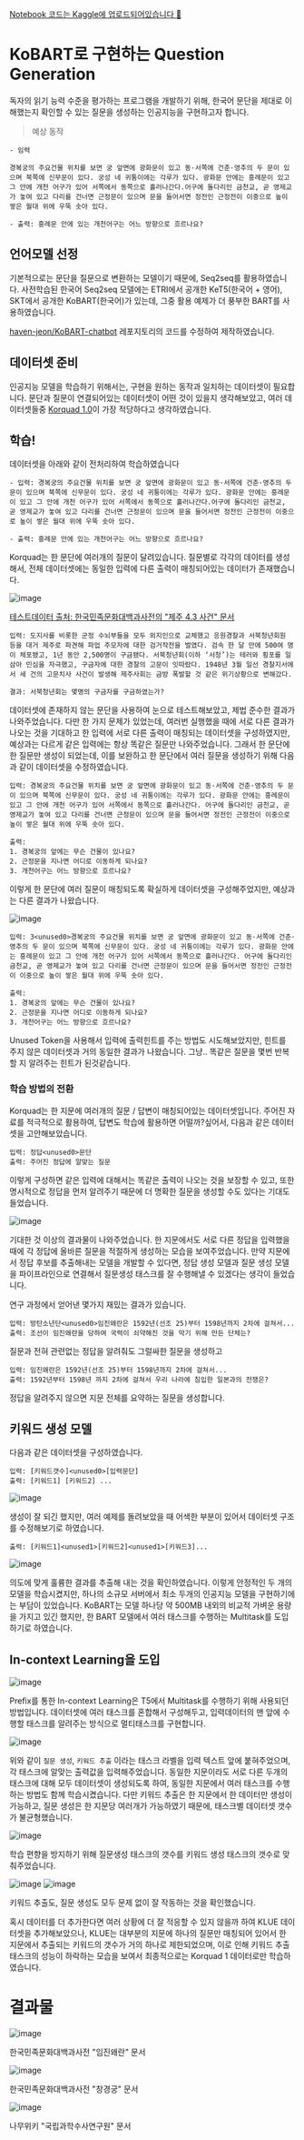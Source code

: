 [Notebook 코드는 Kaggle에 업로드되어있습니다 🙏](https://www.kaggle.com/code/rycont/koquestionbart)

# KoBART로 구현하는 Question Generation

독자의 읽기 능력 수준을 평가하는 프로그램을 개발하기 위해, 한국어 문단을 제대로 이해했는지 확인할 수 있는 질문을 생성하는 인공지능을 구현하고자 합니다.

> 예상 동작
```
- 임력

경복궁의 주요건물 위치를 보면 궁 앞면에 광화문이 있고 동·서쪽에 건춘·영추의 두 문이 있으며 북쪽에 신무문이 있다. 궁성 네 귀퉁이에는 각루가 있다. 광화문 안에는 흥례문이 있고 그 안에 개천 어구가 있어 서쪽에서 동쪽으로 흘러나간다.어구에 돌다리인 금천교, 곧 영제교가 놓여 있고 다리를 건너면 근정문이 있으며 문을 들어서면 정전인 근정전이 이중으로 높이 쌓은 월대 위에 우뚝 솟아 있다.

- 출력: 흥례문 안에 있는 개천어구는 어느 방향으로 흐르나요?
```

## 언어모델 선정

기본적으로는 문단을 질문으로 변환하는 모델이기 때문에, Seq2seq를 활용하였습니다. 사전학습된 한국어 Seq2seq 모델에는 ETRI에서 공개한 KeT5(한국어 + 영어), SKT에서 공개한 KoBART(한국어)가 있는데, 그중 활용 예제가 더 풍부한 BART를 사용하였습니다.

[haven-jeon/KoBART-chatbot](https://github.com/haven-jeon/KoBART-chatbot) 레포지토리의 코드를 수정하여 제작하였습니다.

## 데이터셋 준비

인공지능 모델을 학습하기 위해서는, 구현을 원하는 동작과 일치하는 데이터셋이 필요합니다. 문단과 질문이 연결되어있는 데이터셋이 어떤 것이 있을지 생각해보았고, 여러 데이터셋들중 [Korquad 1.0](https://korquad.github.io/KorQuad%201.0/)이 가장 적당하다고 생각하였습니다.

## 학습!

데이터셋을 아래와 같이 전처리하여 학습하였습니다

```
- 입력: 경복궁의 주요건물 위치를 보면 궁 앞면에 광화문이 있고 동·서쪽에 건춘·영추의 두 문이 있으며 북쪽에 신무문이 있다. 궁성 네 귀퉁이에는 각루가 있다. 광화문 안에는 흥례문이 있고 그 안에 개천 어구가 있어 서쪽에서 동쪽으로 흘러나간다.어구에 돌다리인 금천교, 곧 영제교가 놓여 있고 다리를 건너면 근정문이 있으며 문을 들어서면 정전인 근정전이 이중으로 높이 쌓은 월대 위에 우뚝 솟아 있다.

- 출력: 흥례문 안에 있는 개천어구는 어느 방향으로 흐르나요?
```

Korquad는 한 문단에 여러개의 질문이 달려있습니다. 질문별로 각각의 데이터를 생성해서, 전체 데이터셋에는 동일한 입력에 다른 출력이 매칭되어있는 데이터가 존재했습니다.

![image](https://user-images.githubusercontent.com/35295182/176617129-2e6b334b-57b3-47bb-95e2-55847dd547a2.png)

[테스트데이터 출처: 한국민족문화대백과사전의 "제주 4.3 사건" 문서](http://encykorea.aks.ac.kr/Contents/Item/E0027785)

```
입력: 도지사를 비롯한 군정 수뇌부들을 모두 외지인으로 교체했고 응원경찰과 서북청년회원 등을 대거 제주로 파견해 파업 주모자에 대한 검거작전을 벌였다. 검속 한 달 만에 500여 명이 체포됐고, 1년 동안 2,500명이 구금됐다. 서북청년회(이하 ‘서청’)는 테러와 횡포를 일삼아 민심을 자극했고, 구금자에 대한 경찰의 고문이 잇따랐다. 1948년 3월 일선 경찰지서에서 세 건의 고문치사 사건이 발생해 제주사회는 금방 폭발할 것 같은 위기상황으로 변해갔다.

결과: 서북청년회는 몇명의 구금자를 구금하였는가?
```

데이터셋에 존재하지 않는 문단을 사용하여 눈으로 테스트해보았고, 제법 준수한 결과가 나와주었습니다. 다만 한 가지 문제가 있었는데, 여러번 실행했을 때에 서로 다른 결과가 나오는 것을 기대하고 한 입력에 서로 다른 출력이 매칭되는 데이터셋을 구성하였지만, 예상과는 다르게 같은 입력에는 항상 똑같은 질문만 나와주었습니다. 그래서 한 문단에 한 질문만 생성이 되었는데, 이를 보완하고 한 문단에서 여러 질문을 생성하기 위해 다음과 같이 데이터셋을 수정하였습니다.

```
입력: 경복궁의 주요건물 위치를 보면 궁 앞면에 광화문이 있고 동·서쪽에 건춘·영추의 두 문이 있으며 북쪽에 신무문이 있다. 궁성 네 귀퉁이에는 각루가 있다. 광화문 안에는 흥례문이 있고 그 안에 개천 어구가 있어 서쪽에서 동쪽으로 흘러나간다. 어구에 돌다리인 금천교, 곧 영제교가 놓여 있고 다리를 건너면 근정문이 있으며 문을 들어서면 정전인 근정전이 이중으로 높이 쌓은 월대 위에 우뚝 솟아 있다.

출력:
1. 경복궁의 앞에는 무슨 건물이 있나요?
2. 근정문을 지나면 어디로 이동하게 되나요?
3. 개천어구는 어느 방향으로 흐르나요?
```

이렇게 한 문단에 여러 질문이 매칭되도록 확실하게 데이터셋을 구성해주었지만, 예상과는 다른 결과가 나왔습니다.

![image](https://user-images.githubusercontent.com/35295182/176618557-16f1b6e1-3801-4bdb-99e6-bd880fd4e19f.png)

```
입력: 3<unused0>경복궁의 주요건물 위치를 보면 궁 앞면에 광화문이 있고 동·서쪽에 건춘·영추의 두 문이 있으며 북쪽에 신무문이 있다. 궁성 네 귀퉁이에는 각루가 있다. 광화문 안에는 흥례문이 있고 그 안에 개천 어구가 있어 서쪽에서 동쪽으로 흘러나간다. 어구에 돌다리인 금천교, 곧 영제교가 놓여 있고 다리를 건너면 근정문이 있으며 문을 들어서면 정전인 근정전이 이중으로 높이 쌓은 월대 위에 우뚝 솟아 있다.

출력:
1. 경복궁의 앞에는 무슨 건물이 있나요?
2. 근정문을 지나면 어디로 이동하게 되나요?
3. 개천어구는 어느 방향으로 흐르나요?
```

Unused Token을 사용해서 입력에 출력힌트를 주는 방법도 시도해보았지만, 힌트를 주지 않은 데이터셋과 거의 동일한 결과가 나왔습니다. 그냥.. 똑같은 질문을 몇번 반복할 지 알려주는 힌트가 된것같습니다.
  
### 학습 방법의 전환

Korquad는 한 지문에 여러개의 질문 / 답변이 매칭되어있는 데이터셋입니다. 주어진 자료를 적극적으로 활용하여, 답변도 학습에 활용하면 어떨까?싶어서, 다음과 같은 데이터셋을 고안해보았습니다.

```
입력: 정답<unused0>문단
출력: 주어진 정답에 알맞는 질문
```

이렇게 구성하면 같은 입력에 대해서는 똑같은 출력이 나오는 것을 보장할 수 있고, 또한 명시적으로 정답을 먼저 알려주기 때문에 더 명확한 질문을 생성할 수도 있다는 기대도 들었습니다.

![image](https://user-images.githubusercontent.com/35295182/176619916-5e86f6a9-5e7b-4a94-89ea-4ddf3d7ec20a.png)

기대한 것 이상의 결과물이 나와주었습니다. 한 지문에서도 서로 다른 정답을 입력했을 때에 각 정답에 올바른 질문을 적절하게 생성하는 모습을 보여주었습니다. 만약 지문에서 정답 후보를 추출해내는 모델을 개발할 수 있다면, 정답 생성 모델과 질문 생성 모델을 파이프라인으로 연결해서  질문생성 태스크를 잘 수행해낼 수 있겠다는 생각이 들었습니다.

연구 과정에서 얻어낸 몇가지 재밌는 결과가 있습니다.

```
입력: 방탄소년단<unused0>임진왜란은 1592년(선조 25)부터 1598년까지 2차에 걸쳐서...
출력: 조선이 임진왜란을 당하여 국력이 쇠약해진 것을 막기 위해 만든 단체는?
```

질문과 전혀 관련없는 정답을 알려줘도 그럴싸한 질문을 생성하고

```
입력: 임진왜란은 1592년(선조 25)부터 1598년까지 2차에 걸쳐서...
출력: 1592년부터 1598년 까지 2차에 걸쳐서 우리 나라에 침입한 일본과의 전쟁은?
```

정답을 알려주지 않으면 지문 전체를 요약하는 질문을 생성합니다.

## 키워드 생성 모델
다음과 같은 데이터셋을 구성하였습니다.

```
입력: [키워드갯수]<unused0>[입력문단]
출력: [키워드1] [키워드2] ...
```

![image](https://user-images.githubusercontent.com/35295182/176626170-f03ae6c4-b856-428e-a2d4-2790e422c115.png)

생성이 잘 되긴 했지만, 여러 예제를 돌려보았을 때 어색한 부분이 있어서 데이터셋 구조를 수정해보기로 하였습니다.

```
출력: [키워드1]<unused1>[키워드2]<unused1>[키워드3]...
```

![image](https://user-images.githubusercontent.com/35295182/176627248-1fca91af-2027-4562-83ca-e87cd36de5c0.png)

의도에 맞게 훌륭한 결과를 추출해 내는 것을 확인하였습니다. 이렇게 안정적인 두 개의 모델을 학습시켰지만, 하나의 소규모 서버에서 최소 두개의 인공지능 모델을 구현하기에는 부담이 있었습니다. KoBART는 모델 하나당 약 500MB 내외의 비교적 가벼운 용량을 가지고 있긴 했지만, 한 BART 모델에서 여러 태스크를 수행하는 Multitask를 도입하기로 하였습니다.

## In-context Learning을 도입

![image](https://user-images.githubusercontent.com/35295182/176627686-bf618f49-37b3-419d-b154-5addbc642b40.png)

Prefix를 통한 In-context Learning은 T5에서 Multitask를 수행하기 위해 사용되던 방법입니다. 데이터셋에 여러 태스크를 혼합해서 구성해두고, 입력데이터의 맨 앞에 수행할 태스크를 알려주는 방식으로 멀티태스크를 구현합니다.

![image](https://user-images.githubusercontent.com/35295182/176629137-fe33878d-2dbe-4b57-94da-c1a840820bb0.png)

위와 같이 `질문 생성`, `키워드 추출` 이라는 태스크 라벨을 입력 텍스트 앞에 붙혀주었으며, 각 태스크에 알맞는 출력값을 입력해주었습니다. 동일한 지문이라도 서로 다른 두개의 태스크에 대해 모두 데이터셋이 생성되도록 하여, 동일한 지문에서 여러 태스크를 수행하는 방법도 함께 학습시켰습니다. 다만 키워드 추출은 한 지문에서 한 데이터만 생성이 가능하고, 질문 생성은 한 지문당 여러개가 가능하였기 때문에, 태스크별 데이터셋 갯수가 불균형했습니다.

![image](https://user-images.githubusercontent.com/35295182/176629866-ab11027d-5953-44a5-8f63-b6da13dd626f.png)

학습 편향을 방지하기 위해 질문생성 태스크의 갯수를 키워드 생성 태스크의 갯수로 맞춰주었습니다.

![image](https://user-images.githubusercontent.com/35295182/176630090-34c78fae-0c71-4dfd-8cb7-e62436f0fc8c.png)
![image](https://user-images.githubusercontent.com/35295182/176630146-33a696a6-1e99-4154-aafc-88252830c4bf.png)

키워드 추출도, 질문 생성도 모두 문제 없이 잘 작동하는 것을 확인했습니다.

혹시 데이터를 더 추가한다면 여러 상황에 더 잘 적응할 수 있지 않을까 하여 KLUE 데이터셋을 추가해보았으나, KLUE는 대부분의 지문에 하나의 질문만 매칭되어 있어서 한 지문에서 추출되는 키워드의 갯수가 거의 하나로 제한되었으며, 이로 인해 키워드 추출 태스크의 성능이 하락하는 모습을 보여서 최종적으로는 Korquad 1 데이터로만 학습하였습니다.

# 결과물
![image](https://user-images.githubusercontent.com/35295182/176630839-37276697-8d5e-48ff-91b0-1f54c08ee625.png)

한국민족문화대백과사전 "임진왜란" 문서

![image](https://user-images.githubusercontent.com/35295182/176631120-ae52c868-e396-4c9a-9b62-7c65efaf0605.png)

한국민족문화대백과사전 "창경궁" 문서

![image](https://user-images.githubusercontent.com/35295182/176631211-e1db77a5-e5aa-46d8-a695-fcc3b2685091.png)

나무위키 "국립과학수사연구원" 문서
